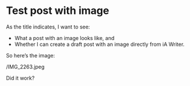 # Test post with image

As the title indicates, I want to see:

* What a post with an image looks like, and
* Whether I can create a draft post with an image directly from iA Writer.

So here’s the image:

/IMG_2263.jpeg

Did it work?